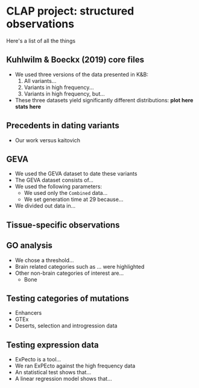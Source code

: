 # CLAP project: structured observations

Here's a list of all the things  

## Kuhlwilm & Boeckx (2019) core files
- We used three versions of the data presented in K&B:
	1. All variants...
	2. Variants in high frequency...
	3. Variants in high frequency, but...
- These three datasets yield significantly different distributions:
**plot here** **stats here**

## Precedents in dating variants
- Our work versus kaitovich

## GEVA
- We used the GEVA dataset to date these variants
- The GEVA dataset consists of...
- We used the following parameters:
	- We used only the `Combined` data...
	- We set generation time at 29 because...
- We divided out data in...

## Tissue-specific observations 

## GO analysis
- We chose a threshold...
- Brain related categories such as ... were highlighted
- Other non-brain categories of interest are...
	- Bone

## Testing categories of mutations
- Enhancers
- GTEx
- Deserts, selection and introgression data

## Testing expression data
- ExPecto is a tool...
- We ran ExPEcto against the high frequency data
- An statistical test shows that...
- A linear regression model shows that... 

